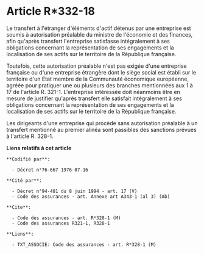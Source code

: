 # Article R*332-18

Le transfert à l'étranger d'éléments d'actif détenus par une entreprise est soumis à autorisation préalable du ministre de
l'économie et des finances, afin qu'après transfert l'entreprise satisfasse intégralement à ses obligations concernant la
représentation de ses engagements et la localisation de ses actifs sur le territoire de la République française.

Toutefois, cette autorisation préalable n'est pas exigée d'une entreprise française ou d'une entreprise étrangère dont le
siège social est établi sur le territoire d'un Etat membre de la Communauté économique européenne, agréée pour pratiquer une
ou plusieurs des branches mentionnées aux 1 à 17 de l'article R. 321-1. L'entreprise intéressée doit néanmoins être en mesure
de justifier qu'après transfert elle satisfait intégralement à ses obligations concernant la représentation de ses
engagements et la localisation de ses actifs sur le territoire de la République française.

Les dirigeants d'une entreprise qui procède sans autorisation préalable à un transfert mentionné au premier alinéa sont
passibles des sanctions prévues à l'article R. 328-1.

**Liens relatifs à cet article**

	**Codifié par**:

	  - Décret n°76-667 1976-07-16

	**Cité par**:

	  - Décret n°94-481 du 8 juin 1994 - art. 17 (V)
	  - Code des assurances - art. Annexe art A343-1 (al 3) (Ab)

	**Cite**:

	  - Code des assurances - art. R*328-1 (M)
	  - Code des assurances R321-1, R328-1

	**Liens**:

	  - TXT_ASSOCIE: Code des assurances - art. R*328-1 (M)
